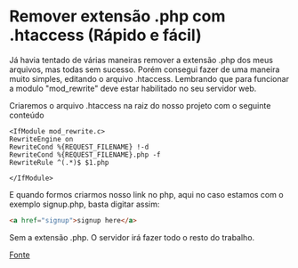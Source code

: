 # Remover extensão .php com .htaccess (Rápido e fácil)

Já havia tentado de várias maneiras remover a extensão .php dos meus arquivos, mas todas sem sucesso. Porém consegui fazer de uma maneira muito simples, editando o arquivo .htaccess. Lembrando que para funcionar a modulo "mod_rewrite" deve estar habilitado no seu servidor web.

Criaremos o arquivo .htaccess na raiz do nosso projeto com o seguinte conteúdo

```
<IfModule mod_rewrite.c>
RewriteEngine on
RewriteCond %{REQUEST_FILENAME} !-d
RewriteCond %{REQUEST_FILENAME}.php -f
RewriteRule ^(.*)$ $1.php

</IfModule>
```

E quando formos criarmos nosso link no php, aqui no caso estamos com o exemplo signup.php, basta digitar assim:

```html
<a href="signup">signup here</a>
```

Sem a extensão .php. O servidor irá fazer todo o resto do trabalho.

[Fonte](http://www.codingcage.com/2015/11/how-to-remove-php-html-extensions-with.html)
